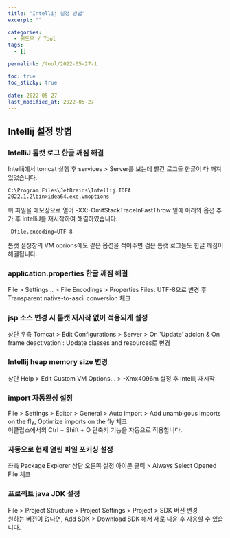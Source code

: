 ```yaml
---
title: "Intellij 설정 방법"
excerpt: ""

categories:
  - 윈도우 / Tool
tags:
  - []

permalink: /tool/2022-05-27-1

toc: true
toc_sticky: true
 
date: 2022-05-27
last_modified_at: 2022-05-27
---
```


## Intellij 설정 방법

### IntelliJ 톰캣 로그 한글 깨짐 해결
Intellij에서 tomcat 실행 후 services > Server를 보는데 빨간 로그들 한글이 다 깨져 있었습니다.
```
C:\Program Files\JetBrains\Intellij IDEA 2022.1.2\bin>idea64.exe.vmoptions
```
위 파일을 메모장으로 열어 -XX:-OmitStackTraceInFastThrow 밑에 아래의 옵션 추가 후 IntelliJ를 재시작하여 해결하였습니다.
```
-Dfile.encoding=UTF-8
```
톰캣 설정창의 VM oprions에도 같은 옵션을 적어주면 검은 톰캣 로그들도 한글 깨짐이 해결됩니다.

### application.properties 한글 깨짐 해결
File > Settings... > File Encodings > Properties Files: UTF-8으로 변경 후 Transparent native-to-ascii conversion 체크

### jsp 소스 변경 시 톰캣 재시작 없이 적용되게 설정
상단 우측 Tomcat > Edit Configurations > Server > On 'Update' adcion & On frame deactivation : Update classes and resources로 변경

### Intellij heap memory size 변경
상단 Help > Edit Custom VM Options... > -Xmx4096m 설정 후 Intellij 재시작

### import 자동완성 설정
File > Settings > Editor > General > Auto import > Add unambigous imports on the fly, Optimize imports on the fly 체크  
이클립스에서의 Ctrl + Shift + O 단축키 기능을 자동으로 적용합니다.

### 자동으로 현재 열린 파일 포커싱 설정
좌측 Package Explorer 상단 오른쪽 설정 아이콘 클릭 > Always Select Opened File 체크

### 프로젝트 java JDK 설정
File > Project Structure > Project Settings > Project > SDK 버전 변경  
원하는 버전이 없다면, Add SDK > Download SDK 해서 새로 다운 후 사용할 수 있습니다.
